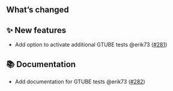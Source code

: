## What’s changed

## ✨ New features

- Add option to activate additional GTUBE tests @erik73 ([#281](https://github.com/erik73/addon-mailfilter/pull/281))

## 📚 Documentation

- Add documentation for GTUBE tests @erik73 ([#282](https://github.com/erik73/addon-mailfilter/pull/282))
